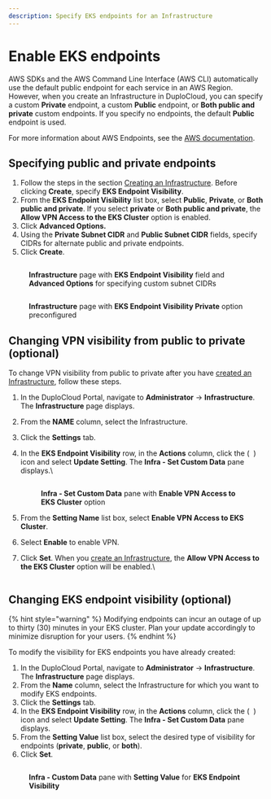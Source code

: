 ```yaml
---
description: Specify EKS endpoints for an Infrastructure
---
```


# Enable EKS endpoints

AWS SDKs and the AWS Command Line Interface (AWS CLI) automatically use the default public endpoint for each service in an AWS Region. However, when you create an Infrastructure in DuploCloud, you can specify a custom **Private** endpoint, a custom **Public** endpoint, or **Both public and private** custom endpoints. If you specify no endpoints, the default **Public** endpoint is used.

For more information about AWS Endpoints, see the [AWS documentation](https://docs.aws.amazon.com/eks/latest/userguide/cluster-endpoint.html#private-access).&#x20;

## Specifying public and private endpoints

1. Follow the steps in the section [Creating an Infrastructure](../). Before clicking **Create**, specify **EKS Endpoint Visibility**.
2. From the **EKS Endpoint Visibility** list box, select **Public**, **Private**, or **Both public and private**. If you select **private** or **Both public and private**, the **Allow VPN Access to the EKS Cluster** option is enabled.
3. Click **Advanced Options.**
4. Using the **Private Subnet CIDR** and **Public Subnet CIDR** fields, specify CIDRs for alternate public and private endpoints.&#x20;
5. Click **Create**.&#x20;

<div align="left">

<figure><img src="../../../../.gitbook/assets/infraend5.png" alt=""><figcaption><p><strong>Infrastructure</strong> page with <strong>EKS Endpoint Visibility</strong> field and <strong>Advanced Options</strong> for specifying custom subnet CIDRs</p></figcaption></figure>

</div>

<div align="left">

<figure><img src="../../../../.gitbook/assets/infraend2 (1).png" alt=""><figcaption><p><strong>Infrastructure</strong> page with <strong>EKS Endpoint Visibility Private</strong> option preconfigured</p></figcaption></figure>

</div>

## Changing VPN visibility from public to private (optional)

To change VPN visibility from public to private after you have [created an Infrastructure](../), follow these steps.

1. In the DuploCloud Portal, navigate to **Administrator** -> **Infrastructure**. The **Infrastructure** page displays.
2. From the **NAME** column, select the Infrastructure.
3. Click the **Settings** tab.
4.  In the **EKS Endpoint Visibility** row, in the **Actions** column, click the ( <img src="../../../../.gitbook/assets/Kabab_three_Vertical_dots (5).png" alt="" data-size="line"> ) icon and select **Update Setting**. The **Infra - Set Custom Data** pane displays.\


    <div align="left">

    <figure><img src="../../../../.gitbook/assets/infraend1.png" alt=""><figcaption><p><strong>Infra - Set Custom Data</strong> pane with <strong>Enable VPN Access to EKS Cluster</strong> option</p></figcaption></figure>

    </div>


5. From the **Setting Name** list box, select **Enable VPN Access to EKS Cluster**.
6. Select **Enable** to enable VPN.
7.  Click **Set**. When you [create an Infrastructure](../), the **Allow VPN Access to the EKS Cluster** option will be enabled.\


    <figure><img src="../../../../.gitbook/assets/settings marked.png" alt=""><figcaption></figcaption></figure>

## Changing EKS endpoint visibility (optional)

{% hint style="warning" %}
Modifying endpoints can incur an outage of up to thirty (30) minutes in your EKS cluster. Plan your update accordingly to minimize disruption for your users.
{% endhint %}

To modify the visibility for EKS endpoints you have already created:

1. In the DuploCloud Portal, navigate to **Administrator** -> **Infrastructure**. The **Infrastructure** page displays.
2. From the **Name** column, select the Infrastructure for which you want to modify EKS endpoints.
3. Click the **Settings** tab.
4. In the **EKS Endpoint Visibility** row, in the **Actions** column, click the ( <img src="../../../../.gitbook/assets/Kabab_three_Vertical_dots (5).png" alt="" data-size="line"> ) icon and select **Update Setting**. The **Infra - Set Custom Data** pane displays.
5. From the **Setting Value** list box, select the desired type of visibility for endpoints (**private**, **public**, or **both**).
6. Click **Set**.

<div align="left">

<figure><img src="../../../../.gitbook/assets/Infra_Endpoints_1.png" alt=""><figcaption><p><strong>Infra - Custom Data</strong> pane with <strong>Setting Value</strong> for <strong>EKS Endpoint Visibility</strong></p></figcaption></figure>

</div>
